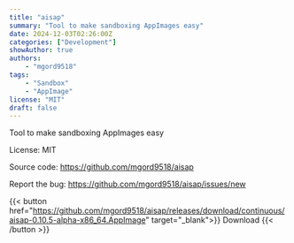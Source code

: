 ```yaml
---
title: "aisap"
summary: "Tool to make sandboxing AppImages easy"
date: 2024-12-03T02:26:00Z
categories: ["Development"]
showAuthor: true
authors:
    - "mgord9518"
tags: 
    - "Sandbox"
    - "AppImage"
license: "MIT"
draft: false
---
```


Tool to make sandboxing AppImages easy

License: MIT

Source code: <https://github.com/mgord9518/aisap>

Report the bug: <https://github.com/mgord9518/aisap/issues/new>  

{{< button href="https://github.com/mgord9518/aisap/releases/download/continuous/aisap-0.10.5-alpha-x86_64.AppImage" target="_blank">}}
Download
{{< /button >}}